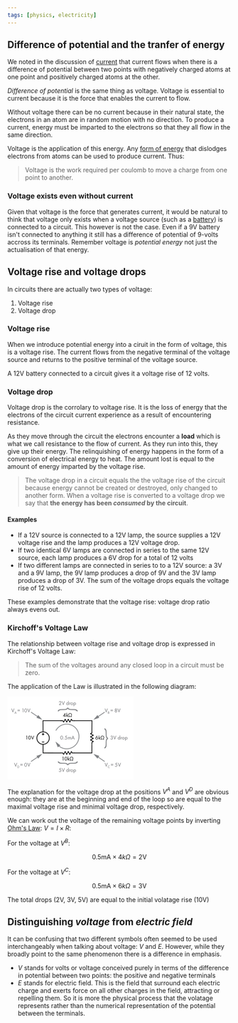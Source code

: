 ```yaml
---
tags: [physics, electricity]
---
```


## Difference of potential and the tranfer of energy

We noted in the discussion of
[current](Current.md) that current
flows when there is a difference of potential between two points with negatively
charged atoms at one point and positively charged atoms at the other.

_Difference of potential_ is the same thing as voltage. Voltage is essential to
current because it is the force that enables the current to flow.

Without voltage there can be no current because in their natural state, the
electrons in an atom are in random motion with no direction. To produce a
current, energy must be imparted to the electrons so that they all flow in the
same direction.

Voltage is the application of this energy. Any
[form of energy](Voltage_sources.md)
that dislodges electrons from atoms can be used to produce current. Thus:

> Voltage is the work required per coulomb to move a charge from one point to
> another.

### Voltage exists even without current

Given that voltage is the force that generates current, it would be natural to
think that voltage only exists when a voltage source (such as a
[battery](Cells_and_batteries.md))
is connected to a circuit. This however is not the case. Even if a 9V battery
isn't connected to anything it still has a difference of potential of 9-volts
accross its terminals. Remember voltage is _potential energy_ not just the
actualisation of that energy.

## Voltage rise and voltage drops

In circuits there are actually two types of voltage:

1. Voltage rise
2. Voltage drop

### Voltage rise

When we introduce potential energy into a ciruit in the form of voltage, this is
a voltage rise. The current flows from the negative terminal of the voltage
source and returns to the positive terminal of the voltage source.

A 12V battery connected to a circuit gives it a voltage rise of 12 volts.

### Voltage drop

Voltage drop is the corrolary to voltage rise. It is the loss of energy that the
electrons of the circuit current experience as a result of encountering
resistance.

As they move through the circuit the electrons encounter a **load** which is
what we call resistance to the flow of current. As they run into this, they give
up their energy. The relinquishing of energy happens in the form of a conversion
of electrical energy to heat. The amount lost is equal to the amount of energy
imparted by the voltage rise.

> The voltage drop in a circuit equals the the voltage rise of the circuit
> because energy cannot be created or destroyed, only changed to another form.
> When a voltage rise is converted to a voltage drop we say that **the energy
> has been _consumed_ by the circuit**.

#### Examples

- If a 12V source is connected to a 12V lamp, the source supplies a 12V voltage
  rise and the lamp produces a 12V voltage drop.
- If two identical 6V lamps are connected in series to the same 12V source, each
  lamp produces a 6V drop for a total of 12 volts
- If two different lamps are connected in series to to a 12V source: a 3V and a
  9V lamp, the 9V lamp produces a drop of 9V and the 3V lamp produces a drop of
  3V. The sum of the voltage drops equals the voltage rise of 12 volts.

These examples demonstrate that the voltage rise: voltage drop ratio always
evens out.

### Kirchoff's Voltage Law

The relationship between voltage rise and voltage drop is expressed in
Kirchoff's Voltage Law:

> The sum of the voltages around any closed loop in a circuit must be zero.

The application of the Law is illustrated in the following diagram:

![](/img/voltage-drop.png)

The explanation for the voltage drop at the positions $V^{A}$ and $V^{D}$ are
obvious enough: they are at the beginning and end of the loop so are equal to
the maximal voltage rise and minimal voltage drop, respectively.

We can work out the voltage of the remaining voltage points by inverting
[Ohm's Law](Ohms_Law.md):
$V = I \times R$:

For the voltage at $V^{B}$:

$$
  0.5\textsf{mA} \times \textsf{4}k\Omega = 2 \textsf{V}
$$

For the voltage at $V^{C}$:

$$
  0.5\textsf{mA} \times \textsf{6}k\Omega = 3 \textsf{V}
$$

The total drops (2V, 3V, 5V) are equal to the initial volatage rise (10V)

## Distinguishing _voltage_ from _electric field_

It can be confusing that two different symbols often seemed to be used
interchangeably when talking about voltage: $V$ and $E$. However, while they
broadly point to the same phenomenon there is a difference in emphasis.

- $V$ stands for volts or voltage conceived purely in terms of the difference in
  potential between two points: the positive and negative terminals
- $E$ stands for electric field. This is the field that surround each electric
  charge and exerts force on all other charges in the field, attracting or
  repelling them. So it is more the physical process that the volatage
  represents rather than the numerical representation of the potential between
  the terminals.
